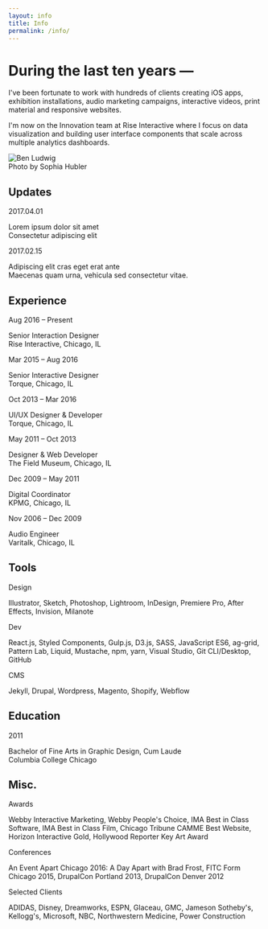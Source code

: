 ```yaml
---
layout: info
title: Info
permalink: /info/
---
```


<div class="info-left">
  <div class="info-copy-block">
    <h1>During the last ten years &mdash;</h1>
    <p>I've been fortunate to work with hundreds of clients creating iOS apps, exhibition installations, audio marketing campaigns, interactive videos, print material and responsive websites.</p>
    <p>I'm now on the Innovation team at Rise Interactive where I focus on data visualization and building user interface components that scale across multiple analytics dashboards.</p>
  </div>
  <div class="info-image">
    <img src="http://res.cloudinary.com/benludwig/image/upload/f_auto/v1500256901/benludwig_qtsuec.jpg" alt="Ben Ludwig">
    <div class="caption">Photo by Sophia Hubler</div>
  </div>


  <div class="block-top">
      <h2>Updates</h2>
  </div>
  <div class="info-list-block">
  <div class="block-left">
      <div class="small">2017.04.01</div>
  </div>
  <div class="block-right first">
      <p>Lorem ipsum dolor sit amet<br>Consectetur adipiscing elit</p>
  </div>
  </div>
  <div class="info-list-block">
  <div class="block-left">
      <div class="small">2017.02.15</div>
  </div>
  <div class="block-right">
      <p>Adipiscing elit cras eget erat ante<br>Maecenas quam urna, vehicula sed consectetur vitae.</p>
  </div>
  </div>



  <div class="block-top first">
      <h2>Experience</h2>
  </div>
  <div class="info-list-block">
  <div class="block-left">
      <div class="small">Aug 2016 &ndash; Present</div>
  </div>
  <div class="block-right first">
      <p>Senior Interaction Designer<br>
      Rise Interactive, Chicago, IL</p>
  </div>
  </div>
  <div class="info-list-block">
  <div class="block-left">
      <div class="small">Mar 2015 &ndash; Aug 2016</div>
  </div>
  <div class="block-right">
      <p>Senior Interactive Designer<br>Torque, Chicago, IL</p>
  </div>
  </div>
  <div class="info-list-block">
  <div class="block-left">
      <div class="small">Oct 2013 &ndash; Mar 2016</div>
  </div>
  <div class="block-right">
      <p>UI/UX Designer & Developer<br>Torque, Chicago, IL</p>
  </div>
  </div>
  <div class="info-list-block">
  <div class="block-left">
      <div class="small">May 2011 &ndash; Oct 2013</div>
  </div>
  <div class="block-right">
      <p>Designer & Web Developer<br>The Field Museum, Chicago, IL</p>
  </div>
  </div>
  <div class="info-list-block">
  <div class="block-left">
      <div class="small">Dec 2009 &ndash; May 2011</div>
  </div>
  <div class="block-right">
      <p>Digital Coordinator<br>KPMG, Chicago, IL</p>
  </div>
  </div>
  <div class="info-list-block">
  <div class="block-left">
      <div class="small">Nov 2006 &ndash; Dec 2009</div>
  </div>
  <div class="block-right">
      <p>Audio Engineer<br>Varitalk, Chicago, IL</p>
  </div>
  </div>




</div>






<div class="info-right">


<div class="block-top">
    <h2>Tools</h2>
</div>
<div class="info-list-block">
<div class="block-left">
    <div class="small">Design</div>
</div>
<div class="block-right first">
    <p>Illustrator, Sketch, Photoshop, Lightroom, InDesign, Premiere Pro, After Effects, Invision, Milanote</p>
</div>
</div>
<div class="info-list-block">
<div class="block-left">
    <div class="small">Dev</div>
</div>
<div class="block-right">
    <p>React.js, Styled Components, Gulp.js, D3.js, SASS, JavaScript ES6, ag-grid, Pattern Lab, Liquid, Mustache, npm, yarn, Visual Studio, Git CLI/Desktop, GitHub</p>
</div>
</div>
<div class="info-list-block">
<div class="block-left">
    <div class="small">CMS</div>
</div>
<div class="block-right">
    <p>Jekyll, Drupal, Wordpress, Magento, Shopify, Webflow</p>
</div>
</div>


<div class="block-top">
    <h2>Education</h2>
</div>
<div class="info-list-block">
<div class="block-left">
    <div class="small">2011</div>
</div>
<div class="block-right first">
    <p>Bachelor of Fine Arts in Graphic Design, Cum Laude<br>Columbia College Chicago</p>
</div>
</div>


<div class="block-top">
    <h2>Misc.</h2>
</div>
<div class="info-list-block">
<div class="block-left">
    <div class="small">Awards</div>
</div>
<div class="block-right first">
    <p>Webby Interactive Marketing, Webby People's Choice, IMA Best in Class Software, IMA Best in Class Film, Chicago Tribune CAMME Best Website, Horizon Interactive Gold, Hollywood Reporter Key Art Award</p>
</div>
</div>
<div class="info-list-block">
<div class="block-left">
    <div class="small">Conferences</div>
</div>
<div class="block-right">
    <p>An Event Apart Chicago 2016: A Day Apart with Brad Frost, FITC Form Chicago 2015, DrupalCon Portland 2013, DrupalCon Denver 2012</p>
</div>
</div>
<div class="info-list-block">
<div class="block-left">
    <div class="small">Selected Clients</div>
</div>
<div class="block-right">
    <p>ADIDAS, Disney, Dreamworks, ESPN, Glaceau, GMC, Jameson Sotheby's, Kellogg's, Microsoft, NBC, Northwestern Medicine, Power Construction</p>
</div>
</div>

</div>
